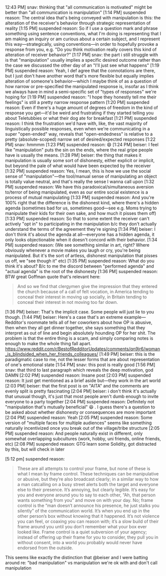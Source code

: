 12:43 PM] snav: thinking that "all communication is motivated" might be better than "all communication is manipulation"
[1:14 PM] suspended reason: The central idea that's being conveyed with manipulation is this: the alteration of the receiver's behavior through strategic representation of reality
[1:15 PM] suspended reason: So if I use a question mark and phrase something using sentence conventions, what I'm doing is representing that I am making an inquiry or am curious about a certain subject, and I represent this way—strategically, using conventions—in order to hopefully provoke a response from you, e.g. "Do you think motivation really covers this kind of alteration of receiver behavior?"
[1:17 PM] snav: the part i still struggle with is that "manipulation" usually implies a specific desired outcome rather than the case we discussed the other day of an "I'll just see what happens"
[1:19 PM] suspended reason: Yeah, I def agree that the connotations are there, but I just don't have another word that's more flexible but equally implies alteration of someone's behavior—which I maybe think of as a question of how narrow or pre-specified the manipulated response is, insofar as I think we always have in mind a semi-specific set of "types of responses" we're hoping for
[1:19 PM] suspended reason: "I hope they honestly tell me their feelings" is still a pretty narrow response pattern
[1:20 PM] suspended reason: Even if there's a huge amount of degrees of freedom in the kind of response you get—it'd be weird and frustrating if they started telling you about Teletubbies or what their dog ate for breakfast
[1:21 PM] suspended reason: I think the frustration we'd have with, like, the vast majority of linguistically possible responses, even when we're communicating in a super "open-ended" way, reveals that "open-endedness" is relative to a pretty (absolute-scoped) narrow set of desired/expected responses
[1:22 PM] snav: hmmmm
[1:23 PM] suspended reason: 😄
[1:24 PM] beiser: I feel like "manipulation" puts the sin on the ends, where the real gripe people have is usually the means.
[1:28 PM] beiser: the thing that makes it manipulation is usually some sort of dishonesty, either explicit or implicit, but beyond the pale of what would have been expected by the receiver
[1:32 PM] suspended reason: Yes, I mean, this is how we use the social sense of "manipulation"—the tool/manual sense of manipulating an object is totally value neutral, and that's really the sense I wanna call upon
[1:32 PM] suspended reason: We have this paradoxical/simultaneous aversion to/terror of being manipulated, even as our entire social existence is a process of mutual manipulating
[1:33 PM] suspended reason: And you're 100% right that the difference is the dishonest kind, where there's a hidden agenda (sometimes bad for us, sometimes good—see e.g. Moms trying to manipulate their kids for their own sake, and how much it pisses them off)
[1:33 PM] suspended reason: So that to some extent the receiver can't actively "opt in" to participating in the manipulation b/c they don't actually understand the terms of the agreement they're signing 
[1:34 PM] beiser: I don't think it's about the agenda at all—everyone has a hidden agenda, it only looks objectionable when it doesn't concord with their behavior.
[1:34 PM] suspended reason: (We see something similar in art, right? Where obviously whenever a movie makes you laugh or cry, you're being manipulated. But it's the sort of artless, dishonest manipulation that pisses us off, we "see though it" etc)
[1:35 PM] suspended reason: What do you think it's about? B/c to me the discord between "performed agenda" and "actual agenda" is the root of the dishonesty
[1:36 PM] suspended reason: BTW great Goffman quote that's relevant here:
> And so we find that clergymen give the impression that they entered the church because of a call of felt vocation, in America tending to conceal their interest in moving up socially, in Britain tending to conceal their interest in not moving too far down.

[1:36 PM] beiser: That's the implicit case. Some people will just lie to you though.
[1:44 PM] beiser: Here's a case that's an extreme example—Redditor's roommate tells all of her coworkers about how OP is abusive, then when they all get dinner together, she says something that they interpret as out of line and begin absolutely hounding OP for her shit. The problem is that the entire thing is a scam, and simply comparing notes is enough to make the whole thing fall apart. https://www.reddit.com/r/BestofRedditorUpdates/comments/qn9jr6/woman_is_blindsided_when_her_friends_colleagues/
[1:49 PM] beiser: this is the paradigmatic case to me, not the lesser forms that are about representation of one's emotional state
[1:54 PM] snav: this post is really good
[1:56 PM] snav: that third to last paragraph which reveals the deep motivation, god DAMN
[2:02 PM] suspended reason: Insane post
[2:03 PM] suspended reason: It just get mentioned as a brief aside but—they work in the art world
[2:03 PM] beiser: that the first post is on "AITA" and the comments are evenly split is pretty fascinating
[2:04 PM] beiser: i don't think it's actually that unusual though, it's just that most people aren't dumb enough to invite everyone to a party together
[2:04 PM] suspended reason: Definitely not "manipulation that's mutually beneficial" 😆 . I guess there's a question to be asked about whether dishonesty or consequences are more important
[2:04 PM] suspended reason: Yeah
[2:05 PM] suspended reason: Some version of "multiple faces for multiple audiences" seems like something naturally incentivized once you break out of the village/tribe structure
[2:05 PM] suspended reason: And people naturally exist in different, only somewhat overlapping subcultures (work, hobby, uni friends, online friends, etc)
[2:08 PM] suspended reason: GTG learn some Solidity, got distracted by this, but will check in later

[5:12 pm] suspended reason:
> These are all attempts to control your frame, but none of these is what I mean by frame control. These techniques can be manipulative or abusive, but they’re also broadcast clearly; in a similar way to how a man catcalling on a busy street alerts both the target and everyone else to their presence. It’s annoying, but clearly legible. It’s easy for you and everyone around you to say to each other, “Ah, that person wants something from you” and move on with your day.
> No; frame control is the “man doesn’t announce his presence, he just stalks you silently” of the communication world. It’s when you end up in the other person’s box without knowing that it happened. It’s not violence you can feel, or coaxing you can reason with; it’s a slow build of their frame around you until you don’t remember what your box ever looked like. Frame control is a quiet subversion of your agency; instead of offering up their frame for you to consider, they pull you in without consent, into a world you probably would never have endorsed from the outside.

This seems like exactly the distinction that @beiser and I were batting around re: "bad manipulation" vs manipulation we're ok with and don't call manipulation